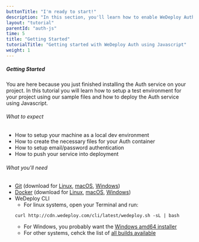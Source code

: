 ```yaml
---
buttonTitle: "I'm ready to start!"
description: "In this section, you'll learn how to enable WeDeploy Auth on your application."
layout: "tutorial"
parentId: "auth-js"
time: 5
title: "Getting Started"
tutorialTitle: "Getting started with WeDeploy Auth using Javascript"
weight: 1
---
```


##### Getting Started

You are here because you just finished installing the Auth service on your project. In this tutorial you will learn how to setup a test environment for your project using our sample files and how to deploy the Auth service using Javascript.

###### What to expect

<ul class="checklist">
	<li>How to setup your machine as a local dev environment</li>
	<li>How to create the necessary files for your Auth container</li>
	<li>How to setup email/password authentication</li>
	<li>How to push your service into deployment</li>
</ul>

###### What you'll need

* [Git](https://git-scm.com/) (download for [Linux](https://git-scm.com/download/linux), [macOS](https://git-scm.com/download/mac), [Windows](https://git-scm.com/download/win))
* [Docker](https://www.docker.com/) (download for [Linux](https://docs.docker.com/engine/installation/linux/), [macOS](macOS), [Windows](https://download.docker.com/win/stable/InstallDocker.msi))
* WeDeploy CLI
	* For linux systems, open your Terminal and run: 
	```
	curl http://cdn.wedeploy.com/cli/latest/wedeploy.sh -sL | bash
	```
	* For Windows, you probably want the [Windows amd64 installer](https://bin.equinox.io/c/8WGbGy94JXa/cli-stable-windows-amd64.msi)
	* For other systems, cehck the list of [all builds available](https://bin.equinox.io/c/8WGbGy94JXa/cli-stable-windows-amd64.zip)
